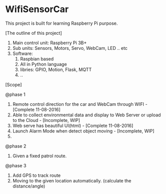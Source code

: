 # WifiSensorCar

This project is built for learning Raspberry Pi purpose.


[The outline of this project]
  1. Main control unit: Raspberry Pi 3B+
  2. Sub units: Sensors, Motors, Servo, WebCam, LED .. etc
  3. Software:
      1. Raspbian based
      2. All in Python language
      3. libries: GPIO, Motion, Flask, MQTT
      4. ..


[Scope]

@phase 1
  1. Remote control direction for the car and WebCam through WIFI - [Complete 11-08-2016]
  2. Able to collect environmental data and display to Web Server or upload to the Cloud - [Incomplete, WIP]
  3. Web serve has beautiful UI(html) - [Complete 11-08-2016]
  4. Launch Alarm Mode when detect object moving - [Incomplete, WIP]
  5. 

@phase 2
  1. Given a fixed patrol route.

@phase 3
  1. Add GPS to track route
  2. Moving to the given location automatically. (calculate the distance/angle)
